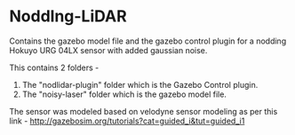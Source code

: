 # Noddlng-LiDAR
Contains the gazebo model file and the gazebo control plugin for a nodding Hokuyo URG 04LX sensor with added gaussian noise.

This contains 2 folders -

1. The "nodlidar-plugin" folder which is the Gazebo Control plugin.
2. The "noisy-laser" folder which is the gazebo model file.

The sensor was modeled based on velodyne sensor modeling as per this link - http://gazebosim.org/tutorials?cat=guided_i&tut=guided_i1
